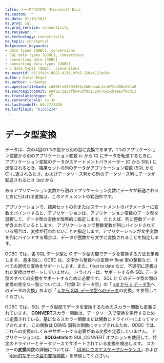 ```yaml
---
title: データ型の変換 |Microsoft Docs
ms.custom: ''
ms.date: 01/19/2017
ms.prod: sql
ms.prod_service: connectivity
ms.reviewer: ''
ms.technology: connectivity
ms.topic: conceptual
helpviewer_keywords:
- data types [ODBC], conversions
- SQL data types [ODBC], conversions
- converting data [ODBC]
- converting data types [ODBC]
- C data types [ODBC], conversions
ms.assetid: d311fe1c-d882-4136-9fa5-220a4121e04c
author: David-Engel
ms.author: v-daenge
ms.openlocfilehash: cd888fe32692494e2b0ceadc1ed872dd96e244a9
ms.sourcegitcommit: e042272a38fb646df05152c676e5cbeae3f9cd13
ms.translationtype: MT
ms.contentlocale: ja-JP
ms.lasthandoff: 04/27/2020
ms.locfileid: "81305214"
---
```

# <a name="data-type-conversions"></a>データ型変換
データは、次の4回の1つの型から別の型に変換できます。1つのアプリケーション変数から別のアプリケーション変数 (c から C) にデータを転送するときに、アプリケーション変数のデータがステートメントパラメーター (C から SQL) に送信されるとき、結果セットの列のデータがアプリケーション変数 (SQL から C) に返されるとき、およびデータソース列から別のデータソース列にデータが転送されるとき (sql から  
  
 あるアプリケーション変数から別のアプリケーション変数にデータが転送されるときに行われる変換は、このドキュメントの範囲外です。  
  
 アプリケーションで、結果セットの列またはステートメントのパラメーターに変数をバインドすると、アプリケーションは、アプリケーション変数のデータ型を選択して、データ型の変換を暗黙的に指定します。 たとえば、列に整数データが含まれているとします。 アプリケーションで整数変数が列にバインドされている場合は、変換が行われないことを指定します。アプリケーションが文字変数を列にバインドする場合は、データが整数から文字に変換されることを指定します。  
  
 ODBC では、各 SQL データ型と C データ型の間でデータを変換する方法を定義します。 基本的に、ODBC は、文字から整数への変換や float 型の整数など、すべての適切な変換をサポートします。また、float to date など、不適切に定義された変換はサポートしていません。 ドライバーは、サポートする各 SQL データ型のすべての変換をサポートするために必要です。 SQL と C のデータ型の間の変換の完全な一覧については、「付録 D: データ型」の「 [sql から c データ型](../../../odbc/reference/appendixes/converting-data-from-sql-to-c-data-types.md)へのデータの変換」および「 [c から SQL データ型へのデータ](../../../odbc/reference/appendixes/converting-data-from-c-to-sql-data-types.md)の変換」を参照してください。  
  
 ODBC では、SQL データ型間でデータを変換するためのスカラー関数も定義されています。 **CONVERT**スカラー関数は、データソースで変換を実行するために定義されている、基になるスカラー関数または関数にドライバーによってマップされます。 この関数は DBMS 固有の関数にマップされるため、ODBC では、これらの変換のしくみやサポートする必要がある変換を定義していません。 アプリケーションは、 **SQLGetInfo**の SQL_CONVERT オプションを使用して、特定のドライバーとデータソースでサポートされている変換を検出します。 スカラーの**変換**関数の詳細については、「 [ODBC でのエスケープシーケンス](../../../odbc/reference/develop-app/escape-sequences-in-odbc.md)」および「[明示的なデータ型の変換関数](../../../odbc/reference/appendixes/explicit-data-type-conversion-function.md)」を参照してください。
